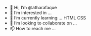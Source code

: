 - 👋 Hi, I’m @atharafaque
- 👀 I’m interested in ...
- 🌱 I’m currently learning ... HTML CSS
- 💞️ I’m looking to collaborate on ...
- 📫 How to reach me ...

<!---
atharafaque/atharafaque is a ✨ special ✨ repository because its `README.md` (this file) appears on your GitHub profile.
You can click the Preview link to take a look at your changes.
--->
